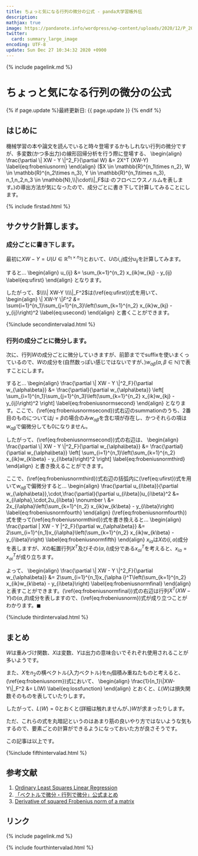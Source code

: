 ```yaml
---
title: ちょっと気になる行列の微分の公式 - panda大学習帳外伝
description: 
mathjax: true
image: https://pandanote.info/wordpress/wp-content/uploads/2020/12/P_20201217_134242_vHDR_On_HP-scaled.jpg
twitter: 
  card: summary_large_image
encoding: UTF-8
update: Sun Dec 27 10:34:32 2020 +0900
---
```

{% include pagelink.md %}
# ちょっと気になる行列の微分の公式
{% if page.update %}最終更新日: {{ page.update }} {% endif %}
## はじめに
機械学習の本や論文を読んでいると時々登場するかもしれない行列の微分ですが、多変数(かつ多出力)の線形回帰分析を行う際に登場する、
\begin{align}
\frac{\partial \\| XW - Y \\|^2_F}{\partial W} &= 2X^T (XW-Y) \label{eq:frobeniusnorm}
\end{align}
($X \in \mathbb{R}^{n_1\times n_2}, W \in \mathbb{R}^{n_2\times n_3}, Y \in \mathbb{R}^{n_1\times n_3}, n_1,n_2,n_3 \in \mathbb{N},\\|\cdot\\|_F$は$\cdot$のフロベニウスノルムを表します。)の導出方法が気になったので、成分ごとに書き下して計算してみることにします。

{% include firstad.html %}

## サクサク計算します。
### 成分ごとに書き下します。
最初に$XW-Y=U (U \in \mathbb{R}^{n_1\times n_3})$とおいて、$U$の$i,j$成分$u_{ij}$を計算してみます。

すると…
\begin{align}
u_{ij} &= \sum_{k=1}^{n_2} x_{ik}w_{kj} - y_{ij} \label{eq:ufirst}
\end{align}
となります。

したがって、$\\\\| XW-Y \\\\|_F^2$は(\ref{eq:ufirst})式を用いて、
\begin{align}
\\| XW-Y \\|_F^2 &= \sum_{i=1}^{n_1}\sum_{j=1}^{n_3}\left(\sum_{k=1}^{n_2} x_{ik}w_{kj} - y_{ij}\right)^2 \label{eq:usecond}
\end{align}
と書くことができます。

{%include secondintervalad.html %}

### 行列の成分ごとに微分します。
次に、行列$W$の成分ごとに微分していきますが、前節まででsuffixを使いまくっているので、$W$の成分を(自然数っぽい感じではないですが、)$w_{\alpha\beta} (\alpha, \beta \in \mathbb{N})$で表すことにします。

すると…
\begin{align}
  \frac{\partial \\| XW - Y \\|^2_F}{\partial w_{\alpha\beta}} &= \frac{\partial}{\partial w_{\alpha\beta}} \left[ \sum_{i=1}^{n_1}\sum_{j=1}^{n_3}\left(\sum_{k=1}^{n_2} x_{ik}w_{kj} - y_{ij}\right)^2 \right] \label{eq:frobeniusnormsecond}
\end{align}
となります。ここで、(\ref{eq:frobeniusnormsecond})式右辺のsummationのうち、2番目のものについては$j=\beta$の場合のみ$w_{\alpha\beta}$を含む項が存在し、かつそれらの項は$w_{\alpha\beta}$で偏微分しても0になりません。

したがって、(\ref{eq:frobeniusnormsecond})式の右辺は、
\begin{align}
\frac{\partial \\| XW - Y \\|^2_F}{\partial w_{\alpha\beta}} &= \frac{\partial}{\partial w_{\alpha\beta}} \left[ \sum_{i=1}^{n_1}\left(\sum_{k=1}^{n_2} x_{ik}w_{k\beta} - y_{i\beta}\right)^2 \right] \label{eq:frobeniusnormthird}
\end{align}
と書き換えることができます。

ここで、(\ref{eq:frobeniusnormthird})式右辺の括弧内に(\ref{eq:ufirst})式を用いて$w_{\alpha\beta}$で偏微分すると…
\begin{align}
  \frac{\partial u_{i\beta}}{\partial w_{\alpha\beta}}\,\cdot\,\frac{\partial}{\partial u_{i\beta}}u_{i\beta}^2 &= x_{i\alpha}\,\cdot\,2u_{i\beta} \nonumber \\
  &= 2x_{i\alpha}\left(\sum_{k=1}^{n_2} x_{ik}w_{k\beta} - y_{i\beta}\right) \label{eq:frobeniusnormfourth}
\end{align}
(\ref{eq:frobeniusnormfourth})式を使って(\ref{eq:frobeniusnormthird})式を書き換えると…
\begin{align}
  \frac{\partial \| XW - Y \|^2_F}{\partial w_{\alpha\beta}} &= 2\sum_{i=1}^{n_1}x_{i\alpha}\left(\sum_{k=1}^{n_2} x_{ik}w_{k\beta} - y_{i\beta}\right) \label{eq:frobeniusnormfifth}
\end{align}
$x_{i\alpha}$は$X$の$(i,\alpha)$成分を表しますが、$X$の転置行列$X^T$及びその$(\alpha,i)$成分である$x_{\alpha i}^T$を考えると、$x_{i\alpha} = x_{\alpha i}^T$が成り立ちます。

よって、
\begin{align}
  \frac{\partial \\| XW - Y \\|^2_F}{\partial w_{\alpha\beta}} &= 2\sum_{i=1}^{n_1}x_{\alpha i}^T\left(\sum_{k=1}^{n_2} x_{ik}w_{k\beta} - y_{i\beta}\right) \label{eq:frobeniusnormfinal}
\end{align}
と表すことができます。(\ref{eq:frobeniusnormfinal})式の右辺は行列$X^T(XW-Y)$の$(\alpha,\beta)$成分を表しますので、(\ref{eq:frobeniusnorm})式が成り立つことがわかります。$\blacksquare$

{%include thirdintervalad.html %}

## まとめ
$W$は重みづけ関数、$X$は変数、$Y$は出力の意味合いでそれぞれ使用されることが多いようです。

また、$X$を$n_2$の横ベクトル(入力ベクトル)を$n_1$個積み重ねたものと考えると、(\ref{eq:frobeniusnorm})式において、
\begin{align}
\frac{1}{n_1}\\|XW-Y\\|_F^2 &= L(W) \label{eq:lossfunction}
\end{align}
とおくと、$L(W)$は損失関数そのものを表していたりします。

したがって、$L(W)=0$とおくと(詳細は触れませんが、)$W$が求まったりします。

ただ、これらの式を丸暗記というのはあまり筋の良いやり方ではないような気もするので、要素ごとの計算ができるようになっておいた方が良さそうです。

この記事は以上です。

{%include fifthintervalad.html %}

## 参考文献
1. [Ordinary Least Squares Linear Regression](https://www.cs.princeton.edu/courses/archive/fall18/cos324/files/linear-regression.pdf)
1. [「ベクトルで微分・行列で微分」公式まとめ](https://qiita.com/AnchorBlues/items/8fe2483a3a72676eb96d)
1. [Derivative of squared Frobenius norm of a matrix](https://math.stackexchange.com/questions/2128462/derivative-of-squared-frobenius-norm-of-a-matrix)

## リンク
{% include pagelink.md %}

{% include fourthintervalad.html %}
